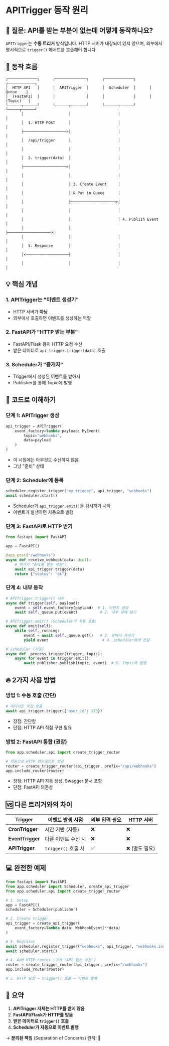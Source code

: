 # APITrigger 동작 원리

## 🤔 질문: API를 받는 부분이 없는데 어떻게 동작하나요?

`APITrigger`는 **수동 트리거** 방식입니다. HTTP 서버가 내장되어 있지 않으며, 외부에서 명시적으로 `trigger()` 메서드를 호출해야 합니다.

## 🔄 동작 흐름

```
┌─────────────┐      ┌──────────────┐      ┌─────────────┐      ┌────────────┐
│  HTTP API   │      │  APITrigger  │      │  Scheduler  │      │   Queue    │
│  (FastAPI)  │      │              │      │             │      │  (Topic)   │
└──────┬──────┘      └──────┬───────┘      └──────┬──────┘      └─────┬──────┘
       │                    │                     │                    │
       │  1. HTTP POST      │                     │                    │
       ├───────────────────>│                     │                    │
       │  /api/trigger      │                     │                    │
       │                    │                     │                    │
       │  2. trigger(data)  │                     │                    │
       ├───────────────────>│                     │                    │
       │                    │                     │                    │
       │                    │ 3. Create Event     │                    │
       │                    │ & Put in Queue      │                    │
       │                    ├────────────────────>│                    │
       │                    │                     │                    │
       │                    │                     │ 4. Publish Event   │
       │                    │                     ├───────────────────>│
       │                    │                     │                    │
       │  5. Response       │                     │                    │
       │<───────────────────┤                     │                    │
       │                    │                     │                    │
```

## 💡 핵심 개념

### 1. APITrigger는 "이벤트 생성기"
- HTTP 서버가 **아님**
- 외부에서 호출하면 이벤트를 생성하는 역할

### 2. FastAPI가 "HTTP 받는 부분"
- FastAPI/Flask 등이 HTTP 요청 수신
- 받은 데이터로 `api_trigger.trigger(data)` 호출

### 3. Scheduler가 "중개자"
- Trigger에서 생성된 이벤트를 받아서
- Publisher를 통해 Topic에 발행

## 📝 코드로 이해하기

### 단계 1: APITrigger 생성
```python
api_trigger = APITrigger(
    event_factory=lambda payload: MyEvent(
        topic="webhooks",
        data=payload
    )
)
```
- 이 시점에는 아무것도 수신하지 않음
- 그냥 "준비" 상태

### 단계 2: Scheduler에 등록
```python
scheduler.register_trigger("my_trigger", api_trigger, "webhooks")
await scheduler.start()
```
- Scheduler가 `api_trigger.emit()`을 감시하기 시작
- 이벤트가 발생하면 자동으로 발행

### 단계 3: FastAPI로 HTTP 받기
```python
from fastapi import FastAPI

app = FastAPI()

@app.post("/webhooks")
async def receive_webhook(data: dict):
    # 여기가 "API를 받는 부분"!
    await api_trigger.trigger(data)
    return {"status": "ok"}
```

### 단계 4: 내부 동작
```python
# APITrigger.trigger() 내부
async def trigger(self, payload):
    event = self.event_factory(payload)  # 1. 이벤트 생성
    await self._queue.put(event)          # 2. 내부 큐에 넣기

# APITrigger.emit() (Scheduler가 자동 호출)
async def emit(self):
    while self._running:
        event = await self._queue.get()   # 3. 큐에서 꺼내기
        yield event                        # 4. Scheduler에게 전달

# Scheduler (자동)
async def _process_trigger(trigger, topic):
    async for event in trigger.emit():
        await publisher.publish(topic, event)  # 5. Topic에 발행
```

## 🔥 2가지 사용 방법

### 방법 1: 수동 호출 (간단)
```python
# 어디서든 직접 호출
await api_trigger.trigger({"user_id": 123})
```
- 장점: 간단함
- 단점: HTTP API 직접 구현 필요

### 방법 2: FastAPI 통합 (권장)
```python
from app.scheduler.api import create_trigger_router

# 자동으로 HTTP 엔드포인트 생성
router = create_trigger_router(api_trigger, prefix="/api/webhooks")
app.include_router(router)
```
- 장점: HTTP API 자동 생성, Swagger 문서 포함
- 단점: FastAPI 의존성

## 🆚 다른 트리거와의 차이

| Trigger | 이벤트 발생 시점 | 외부 입력 필요 | HTTP 서버 |
|---------|------------------|----------------|-----------|
| **CronTrigger** | 시간 기반 (자동) | ❌ | ❌ |
| **EventTrigger** | 다른 이벤트 수신 시 | ❌ | ❌ |
| **APITrigger** | `trigger()` 호출 시 | ✅ | ❌ (별도 필요) |

## 💻 완전한 예제

```python
from fastapi import FastAPI
from app.scheduler import Scheduler, create_api_trigger
from app.scheduler.api import create_trigger_router

# 1. Setup
app = FastAPI()
scheduler = Scheduler(publisher)

# 2. Create trigger
api_trigger = create_api_trigger(
    event_factory=lambda data: WebhookEvent(**data)
)

# 3. Register
await scheduler.register_trigger("webhooks", api_trigger, "webhooks.incoming")
await scheduler.start()

# 4. Add HTTP routes (이게 "API 받는 부분")
router = create_trigger_router(api_trigger, prefix="/webhooks")
app.include_router(router)

# 5. HTTP 요청 → trigger() 호출 → 이벤트 발행
```

## 🎯 요약

1. **APITrigger 자체는 HTTP를 받지 않음**
2. **FastAPI/Flask가 HTTP를 받음**
3. **받은 데이터로 `trigger()` 호출**
4. **Scheduler가 자동으로 이벤트 발행**

→ **분리된 책임** (Separation of Concerns) 원칙! 🎉
